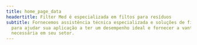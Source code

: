 ```yaml
---
title: home_page_data
headertitle: Filter Med é especializada em filtos para resíduos
subtitle: Fornecemos assistência técnica especializada e soluções de filtragem
  para ajudar sua aplicação a ter um desempenho ideal e fornecer a vantagem
  necessária em seu setor.
---
```

